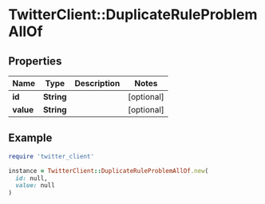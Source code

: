 # TwitterClient::DuplicateRuleProblemAllOf

## Properties

| Name | Type | Description | Notes |
| ---- | ---- | ----------- | ----- |
| **id** | **String** |  | [optional] |
| **value** | **String** |  | [optional] |

## Example

```ruby
require 'twitter_client'

instance = TwitterClient::DuplicateRuleProblemAllOf.new(
  id: null,
  value: null
)
```

